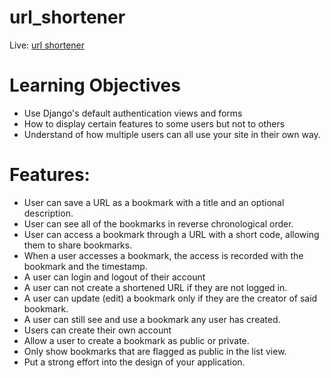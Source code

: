 # url_shortener

Live: [url shortener](http://urlshort-tdhuynh.herokuapp.com/)

# Learning Objectives
* Use Django's default authentication views and forms
* How to display certain features to some users but not to others
* Understand of how multiple users can all use your site in their own way.

# Features:
* User can save a URL as a bookmark with a title and an optional description.
* User can see all of the bookmarks in reverse chronological order.
* User can access a bookmark through a URL with a short code, allowing them to share bookmarks.
* When a user accesses a bookmark, the access is recorded with the bookmark and the timestamp.
* A user can login and logout of their account
* A user can not create a shortened URL if they are not logged in.
* A user can update (edit) a bookmark only if they are the creator of said bookmark.
* A user can still see and use a bookmark any user has created.
* Users can create their own account
* Allow a user to create a bookmark as public or private.
* Only show bookmarks that are flagged as public in the list view.
* Put a strong effort into the design of your application.
